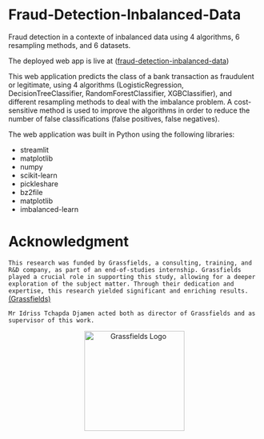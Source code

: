 # Fraud-Detection-Inbalanced-Data
Fraud detection in a contexte of inbalanced data using 4 algorithms, 6 resampling methods, and 6 datasets.

The deployed web app is live at ([fraud-detection-inbalanced-data](https://fraud-detection-inbalanced-data.streamlit.app/))

This web application predicts the class of a bank transaction as fraudulent or legitimate, using 4 algorithms (LogisticRegression, DecisionTreeClassifier, RandomForestClassifier, XGBClassifier), and different resampling methods to deal with the imbalance problem. A cost-sensitive method is used to improve the algorithms in order to reduce the number of false classifications (false positives, false negatives).

The web application was built in Python using the following libraries:

  - streamlit
  - matplotlib
  - numpy
  - scikit-learn
  - pickleshare
  - bz2file
  - matplotlib
  - imbalanced-learn

# Acknowledgment
`This research was funded by Grassfields, a consulting, training, and R&D company, as part of an end-of-studies internship. Grassfields played a crucial role in supporting this study, allowing for a deeper exploration of the subject matter. Through their dedication and expertise, this research yielded significant and enriching results.` <a href="https://www.pappers.fr/entreprise/grassfields-911198133">(Grassfields)</a>

`Mr Idriss Tchapda Djamen acted both as director of Grassfields and as supervisor of this work.`

<div align="center">
  <img src="https://github.com/KHHD99/Inbalanced-data/blob/main/GF_logo/GRASSFIELDS_LogoBG.png?raw=true" alt="Grassfields Logo" width="200">
</div>


